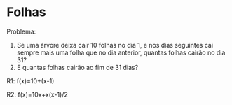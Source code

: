 # Folhas
Problema: 
1. Se uma árvore deixa cair 10 folhas no dia 1, e nos dias seguintes cai sempre mais uma folha que no dia anterior, quantas folhas cairão no dia 31?
2. E quantas folhas cairão ao fim de 31 dias?

R1: f(x)=10+(x-1)

R2: f(x)=10x+x(x-1)/2

